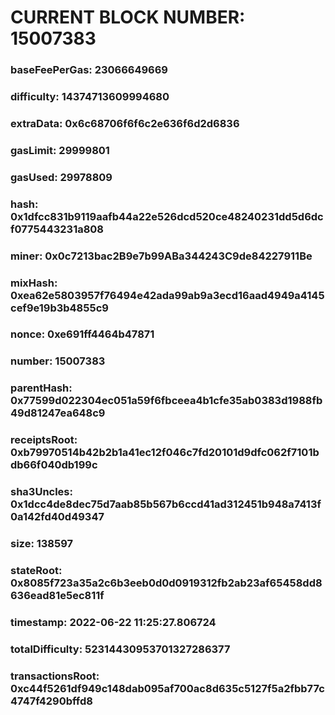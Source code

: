 # CURRENT BLOCK NUMBER: 15007383

### baseFeePerGas: 23066649669
### difficulty: 14374713609994680
### extraData: 0x6c68706f6f6c2e636f6d2d6836
### gasLimit: 29999801
### gasUsed: 29978809
### hash: 0x1dfcc831b9119aafb44a22e526dcd520ce48240231dd5d6dcf0775443231a808
### miner: 0x0c7213bac2B9e7b99ABa344243C9de84227911Be
### mixHash: 0xea62e5803957f76494e42ada99ab9a3ecd16aad4949a4145cef9e19b3b4855c9
### nonce: 0xe691ff4464b47871
### number: 15007383
### parentHash: 0x77599d022304ec051a59f6fbceea4b1cfe35ab0383d1988fb49d81247ea648c9
### receiptsRoot: 0xb79970514b42b2b1a41ec12f046c7fd20101d9dfc062f7101bdb66f040db199c
### sha3Uncles: 0x1dcc4de8dec75d7aab85b567b6ccd41ad312451b948a7413f0a142fd40d49347
### size: 138597
### stateRoot: 0x8085f723a35a2c6b3eeb0d0d0919312fb2ab23af65458dd8636ead81e5ec811f
### timestamp: 2022-06-22 11:25:27.806724
### totalDifficulty: 52314430953701327286377
### transactionsRoot: 0xc44f5261df949c148dab095af700ac8d635c5127f5a2fbb77c4747f4290bffd8
